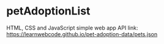 # petAdoptionList
HTML, CSS and JavaScript simple web app
API link: https://learnwebcode.github.io/pet-adoption-data/pets.json
